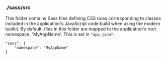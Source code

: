 ### ./sass/src

This folder contains Sass files defining CSS rules corresponding to classes
included in the application's JavaScript code build when using the modern toolkit.
By default, files in this folder are mapped to the application's root namespace, 'MyAppName'.
This is set in `"app.json"`:

    "sass": {
        "namespace": "MyAppName"
    }